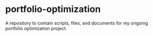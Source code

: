 # portfolio-optimization
A repository to contain scripts, files, and documents for my ongoing portfolio optimization project.
